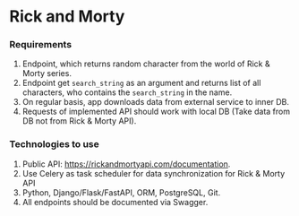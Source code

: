 # Rick and Morty

### Requirements
1. Endpoint, which returns random character from the world of Rick & Morty series.
2. Endpoint get `search_string` as an argument and returns list of all characters, who contains the `search_string` in the name.
3. On regular basis, app downloads data  from external service to inner DB.
4. Requests of implemented API should work with local DB (Take data from DB not from Rick & Morty API).

### Technologies to use
1. Public API: https://rickandmortyapi.com/documentation.
2. Use Celery as task scheduler for data synchronization for Rick & Morty API
3. Python, Django/Flask/FastAPI, ORM, PostgreSQL, Git.
4. All endpoints should be documented via Swagger. 
